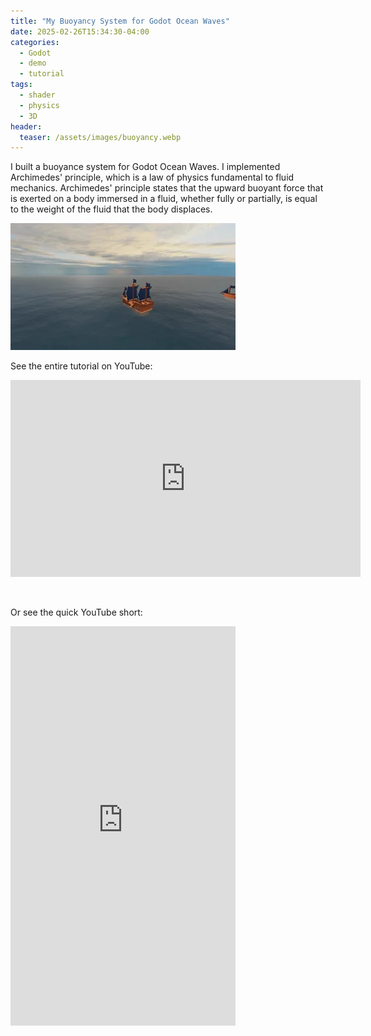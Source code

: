 ```yaml
---
title: "My Buoyancy System for Godot Ocean Waves"
date: 2025-02-26T15:34:30-04:00
categories:
  - Godot
  - demo
  - tutorial
tags:
  - shader
  - physics
  - 3D
header:
  teaser: /assets/images/buoyancy.webp
---
```

I built a buoyance system for Godot Ocean Waves. I implemented Archimedes' principle, which is a law of physics fundamental to fluid mechanics. Archimedes' principle states that the upward buoyant force that is exerted on a body immersed in a fluid, whether fully or partially, is equal to the weight of the fluid that the body displaces.

![image](/assets/images/buoyancy.webp)

See the entire tutorial on YouTube:

<iframe width="560" height="315" src="https://www.youtube.com/embed/waVAmgsC_4Q" title="YouTube video player" frameborder="0" allow="accelerometer; autoplay; clipboard-write; encrypted-media; gyroscope; picture-in-picture; web-share" referrerpolicy="strict-origin-when-cross-origin" allowfullscreen></iframe>

&nbsp;


Or see the quick YouTube short:

<iframe width="360" height="639" src="https://www.youtube.com/embed/DmeIdv2c5ok" title="Godot Ocean Waves!  #godot  #shaders #ocean #waves #oceanwaves  #godot4" frameborder="0" allow="accelerometer; autoplay; clipboard-write; encrypted-media; gyroscope; picture-in-picture; web-share" referrerpolicy="strict-origin-when-cross-origin" allowfullscreen></iframe>